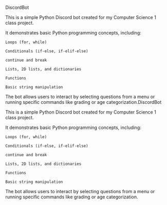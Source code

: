 DiscordBot

This is a simple Python Discord bot created for my Computer Science 1 class project.

It demonstrates basic Python programming concepts, including:

    Loops (for, while)

    Conditionals (if-else, if-elif-else)

    continue and break

    Lists, 2D lists, and dictionaries

    Functions

    Basic string manipulation

The bot allows users to interact by selecting questions from a menu or running specific commands like grading or age categorization.DiscordBot

This is a simple Python Discord bot created for my Computer Science 1 class project.

It demonstrates basic Python programming concepts, including:

    Loops (for, while)

    Conditionals (if-else, if-elif-else)

    continue and break

    Lists, 2D lists, and dictionaries

    Functions

    Basic string manipulation

The bot allows users to interact by selecting questions from a menu or running specific commands like grading or age categorization.

